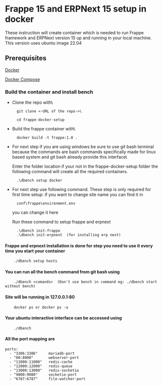 # Frappe 15 and ERPNext 15 setup in docker

These instruction will create container which is needed to run Frappe framework and ERPNext version 15 up and running  in your local machine. This version uses ubuntu image 22.04

## Prerequisites

[Docker](https://www.docker.com/)

[Docker Compose](https://docs.docker.com/compose/overview/)

### Build the container and install bench

* Clone the repo with\

        git clone <-URL of the repo->\

        cd frappe-docker-setup

* Build the frappe container with\

        docker build -t frappe:1.0 .

* For next step if you are using windows be sure to use git bash terminal because the commands are bash commands specifically made for linux based system and git bash already provide this interface\

    Enter the folder location if your not in the frappe-docker-setup folder the following command will create all the required containers.

        .\dbench setup docker

* For next step use following command. These step is only required for first time setup:
    if you want to change site name you can find it in

        conf\frappe\environment.env

    you can change it here

    Run these command to setup frappe and erpnext

        .\dbench init-frappe
        .\dbench init-erpnext  (for installing erp next)

#### Frappe and erpnext installation is done for step you need to use it every time you start your container

        ./dbench setup hosts

#### You can run all the bench command from git bash using

        ./dbench <comands>  (Don't use bench in command eg: ./dbench start without bench)

#### Site will be running in 127.0.0.1:80

        docker ps or docker ps -a

#### Your ubuntu interactive interface can be accessed using

        ./dbench

#### All the port mapping are

    ports:
      - "3306:3306"     mariadb-port
      - "80:8000"       webserver-port
      - "11000:11000"   redis-cache
      - "12000:12000"   redis-queue
      - "13000:13000"   redis-socketio
      - "9000:9000"     socketio-port
      - "6787:6787"     file-watcher-port
